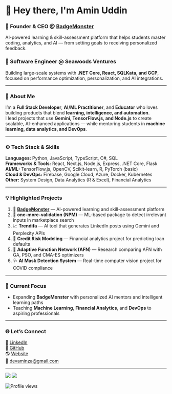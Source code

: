 # 👋 Hey there, I'm Amin Uddin

### 🚀 Founder & CEO @ [BadgeMonster](https://getbadgemonster.com)
AI-powered learning & skill-assessment platform that helps students master coding, analytics, and AI — from setting goals to receiving personalized feedback.

### 💼 Software Engineer @ Seawoods Ventures
Building large-scale systems with **.NET Core, React, SQLKata, and GCP**, focused on performance optimization, personalization, and AI integrations.

---

### 🧠 About Me
I’m a **Full Stack Developer**, **AI/ML Practitioner**, and **Educator** who loves building products that blend **learning, intelligence, and automation**.  
I lead projects that use **Gemini, TensorFlow.js, and Node.js** to create scalable, AI-enhanced applications — while mentoring students in **machine learning, data analytics, and DevOps**.

---

### ⚙️ Tech Stack & Skills

**Languages:** Python, JavaScript, TypeScript, C#, SQL  
**Frameworks & Tools:** React, Next.js, Node.js, Express, .NET Core, Flask  
**AI/ML:** TensorFlow.js, OpenCV, Scikit-learn, R, PyTorch (basic)  
**Cloud & DevOps:** Firebase, Google Cloud, Azure, Docker, Kubernetes  
**Other:** System Design, Data Analytics (R & Excel), Financial Analytics  

---

### 💡 Highlighted Projects

1. 🧠 **[BadgeMonster](https://getbadgemonster.com)** — AI-powered learning and skill-assessment platform  
2. 💬 **one-more-validation (NPM)** — ML-based package to detect irrelevant inputs in marketplace search  
3. 📈 **Trendifa** — AI tool that generates LinkedIn posts using Gemini and Perplexity APIs  
4. 🧮 **Credit Risk Modeling** — Financial analytics project for predicting loan defaults  
5. 🔬 **Adaptive Function Network (AFN)** — Research comparing AFN with GA, PSO, and CMA-ES optimizers  
6. 🩺 **AI Mask Detection System** — Real-time computer vision project for COVID compliance  

---

### 🎯 Current Focus

- Expanding **BadgeMonster** with personalized AI mentors and intelligent learning paths  
- Teaching **Machine Learning**, **Financial Analytics**, and **DevOps** to aspiring professionals  


---

### 🌐 Let’s Connect

📩 [LinkedIn](https://www.linkedin.com/in/aaminu/)  
🧰 [GitHub](https://github.com/amide-init)  
🌎 [Website](https://getbadgemonster.com)  
📧 devaminza@gmail.com  

---

<img src="https://github-readme-stats.vercel.app/api?username=amide-init&show_icons=true&count_private=true&theme=dark" />
<img src="https://github-readme-streak-stats.herokuapp.com/?user=amide-init&theme=dark" />

![Profile views](https://komarev.com/ghpvc/?username=amide-init&label=Profile%20views&color=0e75b6&style=flat)

